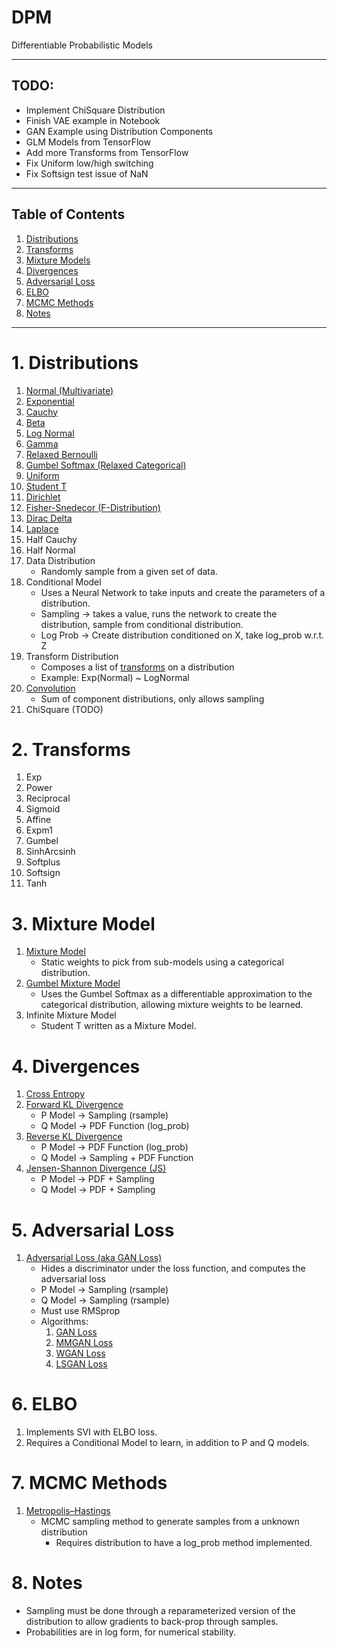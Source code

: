# DPM
Differentiable Probabilistic Models

---

## TODO:
  * Implement ChiSquare Distribution
  * Finish VAE example in Notebook
  * GAN Example using Distribution Components
  * GLM Models from TensorFlow
  * Add more Transforms from TensorFlow
  * Fix Uniform low/high switching
  * Fix Softsign test issue of NaN

---

## Table of Contents
1. [Distributions](#distributions)
2. [Transforms](#transforms)
3. [Mixture Models](#mixture-models)
4. [Divergences](#divergences)
5. [Adversarial Loss](#adversarial-loss)
6. [ELBO](#elbo)
7. [MCMC Methods](#mcmc-methods)
8. [Notes](#notes)

---

# 1. Distributions <a name="distributions"></a>
  1. [Normal (Multivariate)](https://en.wikipedia.org/wiki/Multivariate_normal_distribution)
  2. [Exponential](https://en.wikipedia.org/wiki/Exponential_distribution)
  3. [Cauchy](https://en.wikipedia.org/wiki/Cauchy_distribution)
  4. [Beta](https://en.wikipedia.org/wiki/Beta_distribution)
  5. [Log Normal](https://en.wikipedia.org/wiki/Log-normal_distribution)
  6. [Gamma](https://en.wikipedia.org/wiki/Gamma_distribution)
  7. [Relaxed Bernoulli](https://arxiv.org/abs/1611.00712)
  8. [Gumbel Softmax (Relaxed Categorical)](https://arxiv.org/abs/1611.01144)
  9. [Uniform](https://en.wikipedia.org/wiki/Uniform_distribution_(continuous))
  10. [Student T](https://en.wikipedia.org/wiki/Student%27s_t-distribution)
  11. [Dirichlet](https://en.wikipedia.org/wiki/Dirichlet_distribution)
  12. [Fisher-Snedecor (F-Distribution)](https://en.wikipedia.org/wiki/F-distribution)
  13. [Dirac Delta](https://en.wikipedia.org/wiki/Dirac_delta_function)
  14. [Laplace](https://en.wikipedia.org/wiki/Laplace_distribution)
  15. Half Cauchy
  16. Half Normal
  17. Data Distribution
      * Randomly sample from a given set of data.
  18. Conditional Model
      * Uses a Neural Network to take inputs and create the parameters of a distribution.
      * Sampling -> takes a value, runs the network to create the distribution,
        sample from conditional distribution.
      * Log Prob -> Create distribution conditioned on X, take log_prob w.r.t. Z
  19. Transform Distribution
      * Composes a list of [transforms](#transforms) on a distribution
      * Example: Exp(Normal) ~ LogNormal
  21. [Convolution](https://en.wikipedia.org/wiki/List_of_convolutions_of_probability_distributions)
      * Sum of component distributions, only allows sampling
  20. ChiSquare (TODO)

# 2. Transforms <a name="transforms"></a>
  1. Exp
  2. Power
  3. Reciprocal
  4. Sigmoid
  5. Affine
  6. Expm1
  7. Gumbel
  8. SinhArcsinh
  9. Softplus
  10. Softsign
  11. Tanh

# 3. Mixture Model <a name="mixture-model"></a>
  1. [Mixture Model](https://en.wikipedia.org/wiki/Mixture_model)
      * Static weights to pick from sub-models using a categorical distribution.
  2. [Gumbel Mixture Model](https://arxiv.org/abs/1611.01144)
      * Uses the Gumbel Softmax as a differentiable approximation to the
      categorical distribution, allowing mixture weights to be learned.
  3. Infinite Mixture Model
      * Student T written as a Mixture Model.

# 4. Divergences <a name="divergences"></a>
  1. [Cross Entropy](https://en.wikipedia.org/wiki/Cross_entropy)
  2. [Forward KL Divergence](https://en.wikipedia.org/wiki/Kullback–Leibler_divergence)
      * P Model -> Sampling (rsample)
      * Q Model -> PDF Function (log_prob)
  3. [Reverse KL Divergence](https://en.wikipedia.org/wiki/Kullback–Leibler_divergence)
      * P Model -> PDF Function (log_prob)
      * Q Model -> Sampling + PDF Function
  4. [Jensen-Shannon Divergence (JS)](https://en.wikipedia.org/wiki/Jensen–Shannon_divergence)
      * P Model -> PDF + Sampling
      * Q Model -> PDF + Sampling

# 5. Adversarial Loss <a name="adversarial-loss"></a>
  1. [Adversarial Loss (aka GAN Loss)](https://arxiv.org/pdf/1711.10337.pdf)
      * Hides a discriminator under the loss function, and computes the adversarial loss
      * P Model -> Sampling (rsample)
      * Q Model -> Sampling (rsample)
      * Must use RMSprop
      * Algorithms:
          1. [GAN Loss](https://papers.nips.cc/paper/5423-generative-adversarial-nets.pdf)
          2. [MMGAN Loss](https://papers.nips.cc/paper/5423-generative-adversarial-nets.pdf)
          3. [WGAN Loss](https://arxiv.org/pdf/1701.07875.pdf)
          4. [LSGAN Loss](https://arxiv.org/pdf/1611.04076.pdf)

# 6. ELBO <a name="elbo"></a>
  1. Implements SVI with ELBO loss.
  2. Requires a Conditional Model to learn, in addition to P and Q models.

# 7. MCMC Methods <a name="mcmc-methods"></a>
  1. [Metropolis–Hastings](https://en.wikipedia.org/wiki/Metropolis–Hastings_algorithm)
      * MCMC sampling method to generate samples from a unknown distribution
        * Requires distribution to have a log_prob method implemented.

# 8. Notes <a name="notes"></a>
  * Sampling must be done through a reparameterized version of the
    distribution to allow gradients to back-prop through samples.
  * Probabilities are in log form, for numerical stability.
